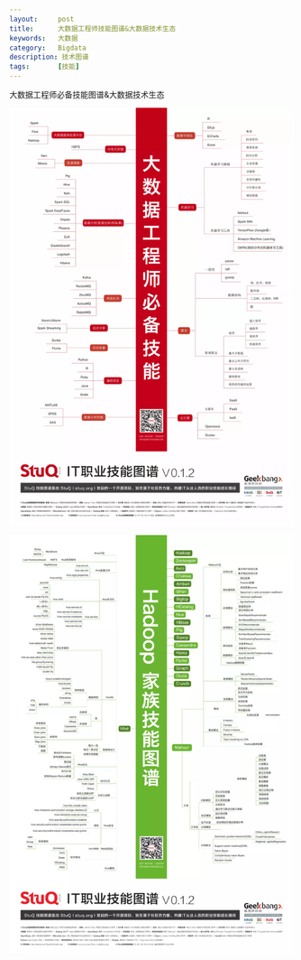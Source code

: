 ```yaml
---
layout:     post
title:      大数据工程师技能图谱&大数据技术生态
keywords:   大数据
category:   Bigdata
description: 技术图谱
tags:		[技能]
---
```


大数据工程师必备技能图谱&大数据技术生态

![](/images/datascience/bigdataengineerskill.PNG)

![](/images/datascience/Hadoop.PNG)

